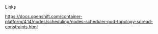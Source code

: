 Links


https://docs.openshift.com/container-platform/4.14/nodes/scheduling/nodes-scheduler-pod-topology-spread-constraints.html
